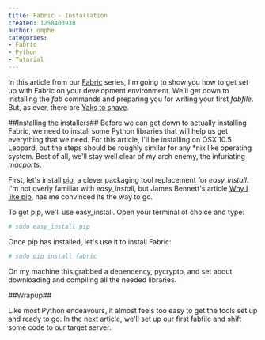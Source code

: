 ```yaml
--- 
title: Fabric - Installation
created: 1258403938
author: omphe
categories:
- Fabric
- Python
- Tutorial
---
```

In this article from our [Fabric](/blog/categories/fabric "Fabric articles") series, I'm going to show you how to get set up with Fabric on your development environment.<!--more--> We'll get down to installing the _fab_ commands and preparing you for writing your first _fabfile_. But, as ever, there are <a title="Definition of yak shaving" href="http://en.wiktionary.org/wiki/yak_shaving">Yaks to shave</a>.

##Installing the installers##
Before we can get down to actually installing Fabric, we need to install some Python libraries that will help us get everything that we need. For this article, I'll be installing on OSX 10.5 Leopard, but the steps should be roughly similar for any \*nix like operating system. Best of all, we'll stay well clear of my arch enemy, the infuriating _macports_.

First, let's install <a title="pip homepage" href="http://pip.openplans.org/">pip</a>, a clever packaging tool replacement for _easy_install_. I'm not overly familiar with _easy_install_, but James Bennett's article <a title="Why I like pip" href="http://www.b-list.org/weblog/2008/dec/15/pip/">Why I like pip</a>, has me convinced its the way to go.

To get pip, we'll use easy_install. Open your terminal of choice and type:

~~~ bash
# sudo easy_install pip
~~~

Once pip has installed, let's use it to install Fabric:

~~~ bash
# sudo pip install fabric
~~~

On my machine this grabbed a dependency, pycrypto, and set about downloading and compiling all the needed libraries.

##Wrapup##

Like most Python endeavours, it almost feels too easy to get the tools set up and ready to go. In the next article, we'll set up our first fabfile and shift some code to our target server.
